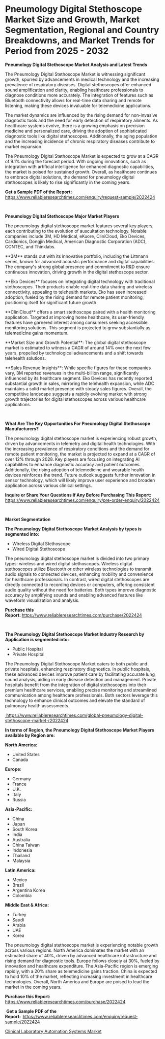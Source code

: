 <p><h1>Pneumology Digital Stethoscope Market Size and Growth, Market Segmentation, Regional and Country Breakdowns, and Market Trends for Period from 2025 -  2032</h1></p><p><strong>Pneumology Digital Stethoscope Market Analysis and Latest Trends</strong></p>
<p><p>The Pneumology Digital Stethoscope Market is witnessing significant growth, spurred by advancements in medical technology and the increasing prevalence of respiratory diseases. Digital stethoscopes offer enhanced sound amplification and clarity, enabling healthcare professionals to diagnose conditions more accurately. The integration of features such as Bluetooth connectivity allows for real-time data sharing and remote listening, making these devices invaluable for telemedicine applications.</p><p>The market dynamics are influenced by the rising demand for non-invasive diagnostic tools and the need for early detection of respiratory ailments. As healthcare systems evolve, there is a growing emphasis on precision medicine and personalized care, driving the adoption of sophisticated diagnostic tools like digital stethoscopes. Additionally, the aging population and the increasing incidence of chronic respiratory diseases contribute to market expansion.</p><p>The Pneumology Digital Stethoscope Market is expected to grow at a CAGR of 9.1% during the forecast period. With ongoing innovations, such as integration with artificial intelligence for enhanced diagnostic capabilities, the market is poised for sustained growth. Overall, as healthcare continues to embrace digital solutions, the demand for pneumology digital stethoscopes is likely to rise significantly in the coming years.</p></p>
<p><strong>Get a Sample PDF of the Report:&nbsp;</strong> <a href="https://www.reliableresearchtimes.com/enquiry/request-sample/2022424?utm_campaign=2009&utm_medium=2&utm_source=Github&utm_content=ia&utm_term=04032025&utm_id=pneumology-digital-stethoscope">https://www.reliableresearchtimes.com/enquiry/request-sample/2022424</a></p>
<p>&nbsp;</p>
<p><strong>Pneumology Digital Stethoscope Major Market Players</strong></p>
<p><p>The pneumology digital stethoscope market features several key players, each contributing to the evolution of auscultation technology. Notable companies include 3M, HD Medical, eKuore, CliniCloud, Eko Devices, Cardionics, Dongjin Medical, American Diagnostic Corporation (ADC), CONTEC, and Thinklabs.</p><p>**3M** stands out with its innovative portfolio, including the Littmann series, known for advanced acoustic performance and digital capabilities. The company's strong global presence and commitment to R&D ensure continuous innovation, driving growth in the digital stethoscope sector.</p><p>**Eko Devices** focuses on integrating digital technology with traditional stethoscopes. Their products enable real-time data sharing and wireless connectivity, appealing to telehealth markets. Eko has seen increased adoption, fueled by the rising demand for remote patient monitoring, positioning itself for significant future growth.</p><p>**CliniCloud** offers a smart stethoscope paired with a health monitoring application. Targeted at improving home healthcare, its user-friendly features have garnered interest among consumers seeking accessible monitoring solutions. This segment is projected to grow substantially as telemedicine gains momentum.</p><p>**Market Size and Growth Potential**: The global digital stethoscope market is estimated to witness a CAGR of around 14% over the next few years, propelled by technological advancements and a shift towards telehealth solutions.</p><p>**Sales Revenue Insights**: While specific figures for these companies vary, 3M reported revenues in the multi-billion range, significantly influenced by its healthcare segment. Eko Devices has recently reported substantial growth in sales, mirroring the telehealth expansion, while ADC maintains a solid market presence with steady sales figures. Overall, the competitive landscape suggests a rapidly evolving market with strong growth trajectories for digital stethoscopes across various healthcare applications.</p></p>
<p>&nbsp;</p>
<p><strong>What Are The Key Opportunities For Pneumology Digital Stethoscope Manufacturers?</strong></p>
<p><p>The pneumology digital stethoscope market is experiencing robust growth, driven by advancements in telemetry and digital health technologies. With the increasing prevalence of respiratory conditions and the demand for remote patient monitoring, the market is projected to expand at a CAGR of over 12% through 2028. Key players are focusing on integrating AI capabilities to enhance diagnostic accuracy and patient outcomes. Additionally, the rising adoption of telemedicine and wearable health devices reinforces the trend. Future outlook suggests further innovation in sensor technology, which will likely improve user experience and broaden application across various clinical settings.</p></p>
<p><strong>Inquire or Share Your Questions If Any Before Purchasing This Report:</strong> <a href="https://www.reliableresearchtimes.com/enquiry/pre-order-enquiry/2022424?utm_campaign=2009&utm_medium=2&utm_source=Github&utm_content=ia&utm_term=04032025&utm_id=pneumology-digital-stethoscope">https://www.reliableresearchtimes.com/enquiry/pre-order-enquiry/2022424</a></p>
<p>&nbsp;</p>
<p><strong>Market Segmentation</strong></p>
<p><strong>The Pneumology Digital Stethoscope Market Analysis by types is segmented into:</strong></p>
<p><ul><li>Wireless Digital Stethoscope</li><li>Wired Digital Stethoscope</li></ul></p>
<p><p>The pneumology digital stethoscope market is divided into two primary types: wireless and wired digital stethoscopes. Wireless digital stethoscopes utilize Bluetooth or other wireless technologies to transmit audio signals to connected devices, enhancing mobility and convenience for healthcare professionals. In contrast, wired digital stethoscopes are directly connected to recording devices or computers, offering consistent audio quality without the need for batteries. Both types improve diagnostic accuracy by amplifying sounds and enabling advanced features like waveform visualization and analysis.</p></p>
<p><strong>Purchase this Report:&nbsp;</strong><a href="https://www.reliableresearchtimes.com/purchase/2022424?utm_campaign=2009&utm_medium=2&utm_source=Github&utm_content=ia&utm_term=04032025&utm_id=pneumology-digital-stethoscope">https://www.reliableresearchtimes.com/purchase/2022424</a></p>
<p>&nbsp;</p>
<p><strong>The Pneumology Digital Stethoscope Market Industry Research by Application is segmented into:</strong></p>
<p><ul><li>Public Hospital</li><li>Private Hospital</li></ul></p>
<p><p>The Pneumology Digital Stethoscope Market caters to both public and private hospitals, enhancing respiratory diagnostics. In public hospitals, these advanced devices improve patient care by facilitating accurate lung sound analysis, aiding in early disease detection and management. Private hospitals benefit from the integration of digital stethoscopes into their premium healthcare services, enabling precise monitoring and streamlined communication among healthcare professionals. Both sectors leverage this technology to enhance clinical outcomes and elevate the standard of pulmonary health assessments.</p></p>
<p><a href="https://www.reliableresearchtimes.com/global-pneumology-digital-stethoscope-market-r2022424?utm_campaign=2009&utm_medium=2&utm_source=Github&utm_content=ia&utm_term=04032025&utm_id=pneumology-digital-stethoscope">&nbsp;https://www.reliableresearchtimes.com/global-pneumology-digital-stethoscope-market-r2022424</a></p>
<p><strong>In terms of Region, the Pneumology Digital Stethoscope Market Players available by Region are:</strong></p>
<p>
    <p> <strong> North America: </strong>
        <ul>
            <li>United States</li>
            <li>Canada</li>
        </ul>
        </p> 
    <p> <strong> Europe: </strong>
        <ul>
            <li>Germany</li>
            <li>France</li>
            <li>U.K.</li>
            <li>Italy</li>
            <li>Russia</li>
        </ul>
        </p> 
    <p> <strong> Asia-Pacific: </strong>
        <ul>
            <li>China</li>
            <li>Japan</li>
            <li>South Korea</li>
            <li>India</li>
            <li>Australia</li>
            <li>China Taiwan</li>
            <li>Indonesia</li>
            <li>Thailand</li>
            <li>Malaysia</li>
        </ul>
        </p> 
    <p> <strong> Latin America: </strong>
        <ul>
            <li>Mexico</li>
            <li>Brazil</li>
            <li>Argentina Korea</li>
            <li>Colombia</li>
        </ul>
        </p> 
    <p> <strong> Middle East & Africa: </strong>
        <ul>
            <li>Turkey</li>
            <li>Saudi</li>
            <li>Arabia</li>
            <li>UAE</li>
            <li>Korea</li>
        </ul>
    </p>
    </p>
<p><p>The pneumology digital stethoscope market is experiencing notable growth across various regions. North America dominates the market with an estimated share of 40%, driven by advanced healthcare infrastructure and rising demand for diagnostic tools. Europe follows closely at 30%, fueled by innovation and healthcare expenditure. The Asia-Pacific region is emerging rapidly, with a 20% share as telemedicine gains traction. China is expected to hold 10% of the market, reflecting increasing investment in healthcare technologies. Overall, North America and Europe are poised to lead the market in the coming years.</p></p>
<p><strong>Purchase this Report: </strong><a href="https://www.reliableresearchtimes.com/purchase/2022424?utm_campaign=2009&utm_medium=2&utm_source=Github&utm_content=ia&utm_term=04032025&utm_id=pneumology-digital-stethoscope">https://www.reliableresearchtimes.com/purchase/2022424</a></p>
<p>&nbsp;<strong>Get a Sample PDF of the Report:&nbsp;&nbsp;</strong><a href="https://www.reliableresearchtimes.com/enquiry/request-sample/2022424?utm_campaign=2009&utm_medium=2&utm_source=Github&utm_content=ia&utm_term=04032025&utm_id=pneumology-digital-stethoscope">https://www.reliableresearchtimes.com/enquiry/request-sample/2022424</a></p>
<p><strong></strong></p>
<p><p><a href="https://github.com/marloy8/Market-Research-Report-List-7/blob/main/clinical-laboratory-automation-systems-market.md?utm_campaign=2009&utm_medium=2&utm_source=Github&utm_content=ia&utm_term=04032025&utm_id=pneumology-digital-stethoscope">Clinical Laboratory Automation Systems Market</a></p></p>